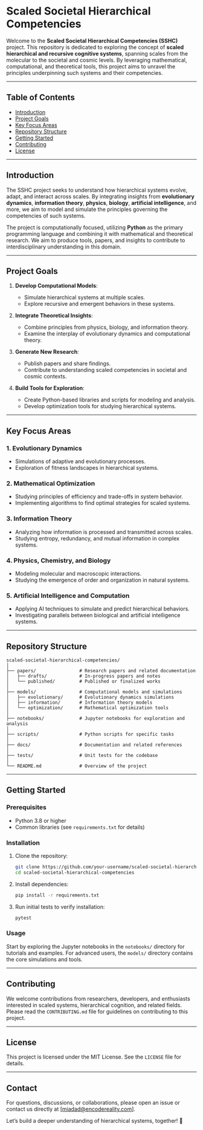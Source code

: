 # Scaled Societal Hierarchical Competencies

Welcome to the **Scaled Societal Hierarchical Competencies (SSHC)** project. This repository is dedicated to exploring the concept of **scaled hierarchical and recursive cognitive systems**, spanning scales from the molecular to the societal and cosmic levels. By leveraging mathematical, computational, and theoretical tools, this project aims to unravel the principles underpinning such systems and their competencies.

---

## Table of Contents

- [Introduction](#introduction)
- [Project Goals](#project-goals)
- [Key Focus Areas](#key-focus-areas)
- [Repository Structure](#repository-structure)
- [Getting Started](#getting-started)
- [Contributing](#contributing)
- [License](#license)

---

## Introduction

The SSHC project seeks to understand how hierarchical systems evolve, adapt, and interact across scales. By integrating insights from **evolutionary dynamics**, **information theory**, **physics**, **biology**, **artificial intelligence**, and more, we aim to model and simulate the principles governing the competencies of such systems.

The project is computationally focused, utilizing **Python** as the primary programming language and combining it with mathematical and theoretical research. We aim to produce tools, papers, and insights to contribute to interdisciplinary understanding in this domain.

---

## Project Goals

1. **Develop Computational Models**:
   - Simulate hierarchical systems at multiple scales.
   - Explore recursive and emergent behaviors in these systems.

2. **Integrate Theoretical Insights**:
   - Combine principles from physics, biology, and information theory.
   - Examine the interplay of evolutionary dynamics and computational theory.

3. **Generate New Research**:
   - Publish papers and share findings.
   - Contribute to understanding scaled competencies in societal and cosmic contexts.

4. **Build Tools for Exploration**:
   - Create Python-based libraries and scripts for modeling and analysis.
   - Develop optimization tools for studying hierarchical systems.

---

## Key Focus Areas

### 1. **Evolutionary Dynamics**
   - Simulations of adaptive and evolutionary processes.
   - Exploration of fitness landscapes in hierarchical systems.

### 2. **Mathematical Optimization**
   - Studying principles of efficiency and trade-offs in system behavior.
   - Implementing algorithms to find optimal strategies for scaled systems.

### 3. **Information Theory**
   - Analyzing how information is processed and transmitted across scales.
   - Studying entropy, redundancy, and mutual information in complex systems.

### 4. **Physics, Chemistry, and Biology**
   - Modeling molecular and macroscopic interactions.
   - Studying the emergence of order and organization in natural systems.

### 5. **Artificial Intelligence and Computation**
   - Applying AI techniques to simulate and predict hierarchical behaviors.
   - Investigating parallels between biological and artificial intelligence systems.

---

## Repository Structure

```
scaled-societal-hierarchical-competencies/
│
├── papers/                # Research papers and related documentation
│   ├── drafts/            # In-progress papers and notes
│   └── published/         # Published or finalized works
│
├── models/                # Computational models and simulations
│   ├── evolutionary/      # Evolutionary dynamics simulations
│   ├── information/       # Information theory models
│   └── optimization/      # Mathematical optimization tools
│
├── notebooks/             # Jupyter notebooks for exploration and analysis
│
├── scripts/               # Python scripts for specific tasks
│
├── docs/                  # Documentation and related references
│
├── tests/                 # Unit tests for the codebase
│
└── README.md              # Overview of the project
```

---

## Getting Started

### Prerequisites

- Python 3.8 or higher
- Common libraries (see `requirements.txt` for details)

### Installation

1. Clone the repository:
   ```bash
   git clone https://github.com/your-username/scaled-societal-hierarchical-competencies.git
   cd scaled-societal-hierarchical-competencies
   ```

2. Install dependencies:
   ```bash
   pip install -r requirements.txt
   ```

3. Run initial tests to verify installation:
   ```bash
   pytest
   ```

### Usage

Start by exploring the Jupyter notebooks in the `notebooks/` directory for tutorials and examples. For advanced users, the `models/` directory contains the core simulations and tools.

---

## Contributing

We welcome contributions from researchers, developers, and enthusiasts interested in scaled systems, hierarchical cognition, and related fields. Please read the `CONTRIBUTING.md` file for guidelines on contributing to this project.

---

## License

This project is licensed under the MIT License. See the `LICENSE` file for details.

---

## Contact

For questions, discussions, or collaborations, please open an issue or contact us directly at [miadad@encodereality.com].

Let’s build a deeper understanding of hierarchical systems, together! 🌌